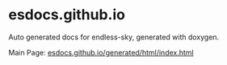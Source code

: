 # esdocs.github.io
Auto generated docs for endless-sky, generated with doxygen.

Main Page: [esdocs.github.io/generated/html/index.html](http://esdocs.github.io/generated/html/index.html)

